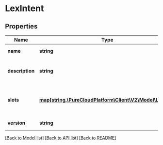 # LexIntent

## Properties
Name | Type | Description | Notes
------------ | ------------- | ------------- | -------------
**name** | **string** | The intent name | 
**description** | **string** | A description of the intent | [optional] 
**slots** | [**map[string,\PureCloudPlatform\Client\V2\Model\LexSlot]**](LexSlot.md) | An object mapping slot names to Slot objects | 
**version** | **string** | The intent version | 

[[Back to Model list]](../README.md#documentation-for-models) [[Back to API list]](../README.md#documentation-for-api-endpoints) [[Back to README]](../README.md)


